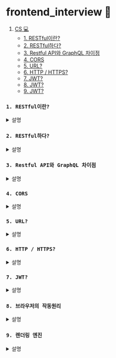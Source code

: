 # frontend_interview 🎤

1. [CS 💻 ](#RESTful이란?)   
    - [1. RESTful이란?](#RESTful이란?)   
    - [2. RESTful하다?](#RESTful하다?)
    - [3. Restful API와 GraphQL 차이점](#Restful-API와-GraphQL-차이점)
    - [4. CORS](#CORS)
    - [5. URL?](#URL?)
    - [6. HTTP / HTTPS?](#HTTP-/-HTTPS?)
    - [7. JWT?](#JWT?)
    - [8. JWT?](#브라우저의-작동원리)
    - [9. JWT?](#렌더링-엔진)

### `1. RESTful이란?`
<details>
<summary>설명</summary>
REST(REpresentational State Transfer)ful API는 HTTP 통신에서 어떤 차원에 대한 CRUD 요청을 Resource와 Method로 표현하여 특정한 형태로 전달하는 방식<br/>
<br/>
RESTful API는 아래와 같다.<br/>
- Resource(자원, URI)<br/>
- Method(요청 방식, GET or POST 등)<br/>
- Representation of Resource(자원의 형태, JSON or XML 등)

---

**CRUD Operation**<br/>
1. Create : 생성(POST)<br/>
2. Read : 조회(GET)<br/>
3. Update : 수정(PUT)<br/>
4. Delete : 삭제(DELETE)<br/>
5. HEAD: header 정보 조회(HEAD)
</details>

### `2. RESTful하다?`

<details>
<summary>설명</summary>
많은 API 개발자들은 RESTful한 API란, ‘각 구성요소들의 역할이 완벽하게 분리되어 있는 것’ 이라고 한다. URI는 각 리소스(자원)를 명확하게 인식할 수 있도록 용이한 표현방식을 가져야 하며, 각 리소스에 대한 행위(메소드)를 HTTP 메소드를 이용하여 Uniform(일관성)하게 정의할 수 있어야 한다. 
</details>

### `3. Restful API와 GraphQL 차이점`

<details>
<summary>설명</summary>
RESTful API 는 Resource 마다 하나의 Endpoint 를 가지고, 그 Endpoint 에서 그 Resource 에 대한 거의 모든 것을 담당한다. 반면, GraphQL 은 전체 API 를 위해서 단 하나의 Endpoint 만을 사용한다. <br/>
<br/>
Restful API 는 하나의 Endpoint 에서 돌려줄 수 있는 응답의 구조가 정해져 있는 경우가 많다. 반면, GraphQL 은 사용자가 응답의 구조를 자신이 원하는 방식으로 바꿀 수 있다.

---
**GraphQL?**

GraphQL 은 Graph Query Language 의 줄임말이다.

GraphQL 은 Query Language 중에서도 **Server API 를 통해 정보를 주고받기 위해 사용하는 Query Language** 이다.

```
Restful API 로는 다양한 기종에서 필요한 정보들을 일일히 구현하는 것이 힘들었다. 
예를 들어 IOS 와 Android 에서 필요한 정보들이 조금씩 달랐고, 그 다른 부분마다 API를 구현하는 것이 힘들었다.
```

</details>

### `4. CORS`

<details><summary>설명
</summary>

Cross-Origin Resource Sharing(CORS)은 추가적인 HTTP header를 사용해서 애플리케이션이 다른 origin의 리소스에 접근할 수 있도록 하는 메커니즘을 말 한다. 하지만 다른 origin에서 내 리소스에 함부로 접근하지 못하게 하기 위해 사용된다.

</details>

### `5. URL?`

<details><summary>설명
</summary>

네트워크 상에서 자원이 어디 있는지를 알려주기 위한 규약 

![url](https://user-images.githubusercontent.com/64053930/145674613-3725786d-dd58-402c-9d94-4310f0bf370c.png)<br/>
(이미지 출처: https://beomy.github.io/tech/browser/cors/)
</details>

### `6. HTTP / HTTPS?`

<details><summary>설명
</summary>

- http?<br/>
    서버/클라이언트 모델을 따라 데이터를 주고 받기 위한 프로토콜
    
- https?<br/>
    HTTP에 데이터 암호화가 추가된 프로토콜

</details>

### `7. JWT?`

<details><summary>설명
</summary>

선택적 서명 및 선택적 암호화를 사용하여 데이터를 만들기 위한 인터넷 표준으로, 페이로드는 몇몇 클레임(claim) 표명(assert)을 처리하는 JSON을 보관하고 있다. 토큰은 비공개 시크릿 키 또는 공개/비공개 키를 사용하여 서명된다.

JSON 객체를 사용해 입장권을 발급해준다고 생각하면 된다.

</details>

### `8. 브라우저의 작동원리`

<details><summary>설명
</summary>

웹 브라우저가 웹 서버에 필요한 자원(웹 페이지)을 요청하면 서버는 응답하고 웹 브라우저는 이를 해석한 후 사용자(Client)에게 보여준다. 보통 자원은 HTML 문서지만 PDF, 이미지 등 다양한 형태일 수 있다.

![image](https://user-images.githubusercontent.com/64053930/145927721-8f12b961-f1c7-4a5f-8732-8b6974e3fed8.png)
(이미지 출처: https://d2.naver.com/helloworld/59361)

</details>

### `9. 렌더링 엔진`

<details><summary>설명
</summary>

> 렌더링 엔진은 HTML, XML, 이미지 등 요청받은 내용을 브라우저 화면에 표시하는 엔진

각 브라우저마다 렌더링 엔진이 다르기 때문에 같은 페이지가 다르게 보이는 경우가 있다.


```
-moz-border-radius: 1em; // 파이어폭스 브라우저에 적용
-ms-border-radius: 2em; // 익스플로어에 적용, 보통 생략
-o-border-radius: 3em; // 오페라에 적용
-webkit-border-radius: 4em; // 구글, 사파리 브라우저에 적용
```

렌더링 엔진의 종류는 아래와 같다.

- Blink - 크롬, 오페라
- Webkit - 사파리
- Trident - 익스플로어
-  EdgeHTML - 마이크로소프트 엣지

*Blink는 구글이 Webkit을 대체하기 위해 자체적으로 개발한 엔진*

렌더링 엔진은 좀 더 나은 사용자 경험을 위해 가능하면 빠르게 내용을 표시그래서 일련의 과정들이 동기적으로 진행되지 않습니다. HTML을 파싱 할 때까지 기다리지 않고 렌더 트리 배치와 그리기 과정을 시작
</details>
